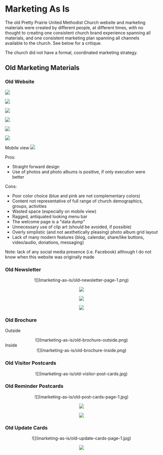 # Marketing As Is

The old Pretty Prairie United Methodist Church website and marketing materials were created by different people, at different times, with no thought to creating one consistent church brand experience spanning all materials, and one consistent marketing plan spanning all channels available to the church. See below for a critique. 

The church did not have a formal, coordinated marketing strategy. 

## Old Marketing Materials

### Old Website

![](marketing-as-is/old-website-welcome-page.jpg)

![](marketing-as-is/old-website-times-of-worship.jpg)

![](marketing-as-is/old-website-fellowship-and-outreach.jpg)

![](marketing-as-is/old-website-photos.jpg)

![](marketing-as-is/old-website-youth-activities.jpg)

![](marketing-as-is/old-website-contact.jpg)

Mobile view
![](marketing-as-is/old-website-mobile.png)

Pros: 
* Straight forward design
* Use of photos and photo albums is positive, if only execution were better

Cons:
* Poor color choice (blue and pink are not complementary colors)
* Content not representative of full range of church demographics, groups, activities
* Wasted space (especially on mobile view)
* Ragged, antiquated looking menu bar
* The welcome page is a "data dump"
* Unnecessary use of clip art (should be avoided, if possible)
* Overly simplistic (and not aesthetically pleasing) photo album grid layout
* Lack of many modern features (blog, calendar, share/like buttons, video/audio, donations, messaging)

Note: lack of any social media presence (i.e. Facebook) although I do not know when this website was originally made

### Old Newsletter

<center>
![](marketing-as-is/old-newsletter-page-1.png)

![](marketing-as-is/old-newsletter-page-2.png)

![](marketing-as-is/old-newsletter-page-3.png)

![](marketing-as-is/old-newsletter-page-4.png)
</center>

### Old Brochure

Outside<br>
<center>
![](marketing-as-is/old-brochure-outside.png)
</center>
Inside<br>
<center>
![](marketing-as-is/old-brochure-inside.png)
</center>

### Old Visitor Postcards

<center>
![](marketing-as-is/old-visitor-post-cards.jpg)
</center>

### Old Reminder Postcards

<center>
![](marketing-as-is/old-post-cards-page-1.jpg)

![](marketing-as-is/old-post-cards-page-2.jpg)

![](marketing-as-is/old-post-cards-page-3.jpg)
</center>

### Old Update Cards 
<center>
![](marketing-as-is/old-update-cards-page-1.jpg)

![](marketing-as-is/old-update-cards-page-2.png)
</center>

